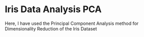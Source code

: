 # Iris Data Analysis PCA

Here, I have used the Principal Component Analysis method for Dimensionality Reduction of the Iris Dataset
